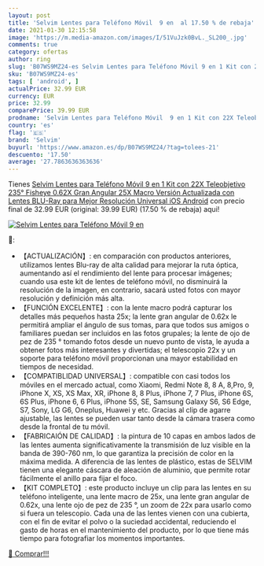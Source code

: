 ```yaml
---
layout: post
title: 'Selvim Lentes para Teléfono Móvil  9 en  al 17.50 % de rebaja'
date: 2021-01-30 12:15:58
image: 'https://m.media-amazon.com/images/I/51VuJzk0BvL._SL200_.jpg'
comments: true
category: ofertas
author: ring
slug: 'B07WS9MZ24-es Selvim Lentes para Teléfono Móvil 9 en 1 Kit con 22X...'
sku: 'B07WS9MZ24-es'
tags: [ 'android', ]
actualPrice: 32.99 EUR
currency: EUR
price: 32.99
comparePrice: 39.99 EUR
prodname: 'Selvim Lentes para Teléfono Móvil  9 en 1 Kit con 22X Teleobjetivo  235° Fisheye  0.62X Gran Angular  25X Macro  Versión Actualizada con Lentes BLU-Ray para Mejor Resolución  Universal iOS Android'
country: 'es'
flag: '🇪🇸'
brand: 'Selvim'
buyurl: 'https://www.amazon.es/dp/B07WS9MZ24/?tag=tolees-21'
descuento: '17.50'
average: '27.7863636363636'
---
```


Tienes [Selvim Lentes para Teléfono Móvil  9 en 1 Kit con 22X Teleobjetivo  235° Fisheye  0.62X Gran Angular  25X Macro  Versión Actualizada con Lentes BLU-Ray para Mejor Resolución  Universal iOS Android](https://www.amazon.es/dp/B07WS9MZ24/?tag=tolees-21) con precio final de  32.99 EUR (original: 39.99 EUR) (17.50 %  de rebaja) aqui!

[![Selvim Lentes para Teléfono Móvil  9 en ](https://m.media-amazon.com/images/I/51VuJzk0BvL._SL200_.jpg)](https://www.amazon.es/dp/B07WS9MZ24/?tag=tolees-21)

🔎:

- 【ACTUALIZACIÓN】: en comparación con productos anteriores, utilizamos lentes Blu-ray de alta calidad para mejorar la ruta óptica, aumentando así el rendimiento del lente para procesar imágenes; cuando usa este kit de lentes de teléfono móvil, no disminuirá la resolución de la imagen, en contrario, sacará usted fotos con mayor resolución y definición más alta.
- 【FUNCIÓN EXCELENTE】: con la lente macro podrá capturar los detalles más pequeños hasta 25x; la lente gran angular de 0.62x le permitirá ampliar el ángulo de sus tomas, para que todos sus amigos o familiares puedan ser incluidos en las fotos grupales; la lente de ojo de pez de 235 ° tomando fotos desde un nuevo punto de vista, le ayuda a obtener fotos más interesantes y divertidas; el telescopio 22x y un soporte para teléfono móvil proporcionan una mayor estabilidad en tiempos de necesidad.
- 【COMPATIBLIDAD UNIVERSAL】: compatible con casi todos los móviles en el mercado actual, como Xiaomi, Redmi Note 8, 8 A, 8,Pro, 9, iPhone X, XS, XS Max, XR, iPhone 8, 8 Plus, iPhone 7, 7 Plus, iPhone 6S, 6S Plus, iPhone 6, 6 Plus, iPhone 5S, SE, Samsung Galaxy S6, S6 Edge, S7, Sony, LG G6, Oneplus, Huawei y etc. Gracias al clip de agarre ajustable, las lentes se pueden usar tanto desde la cámara trasera como desde la frontal de tu móvil.
- 【FABRICAIÓN DE CALIDAD】: la pintura de 10 capas en ambos lados de las lentes aumenta significativamente la transmisión de luz visible en la banda de 390-760 nm, lo que garantiza la precisión de color en la máxima medida. A diferencia de las lentes de plástico, estas de SELVIM tienen una elegante cáscara de aleación de aluminio, que permite rotar fácilmente el anillo para fijar el foco.
- 【KIT COMPLETO】: este producto incluye un clip para las lentes en su teléfono inteligente, una lente macro de 25x, una lente gran angular de 0.62x, una lente ojo de pez de 235 °, un zoom de 22x para usarlo como si fuera un telescopio. Cada una de las lentes vienen con una cubierta, con el fin de evitar el polvo o la suciedad accidental, reduciendo el gasto de horas en el mantenimiento del producto, por lo que tiene más tiempo para fotografiar los momentos importantes.

[🛒 Comprar!!!](https://www.amazon.es/dp/B07WS9MZ24/?tag=tolees-21)
